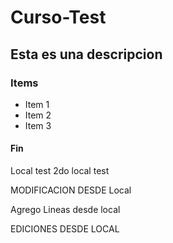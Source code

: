 # Curso-Test
## Esta es una descripcion
### Items
* Item 1 
* Item 2
* Item 3
#### Fin
Local test
2do local test

MODIFICACION DESDE Local

Agrego Lineas desde local

EDICIONES DESDE LOCAL